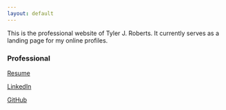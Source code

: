 ```yaml
---
layout: default
---
```


This is the professional website of Tyler J. Roberts. It currently serves as a
landing page for my online profiles.

### Professional

[Resume](CV/resume.pdf)

[LinkedIn](https://www.linkedin.com/in/tyleroberts/)

[GitHub](https://github.com/Tyler314)
